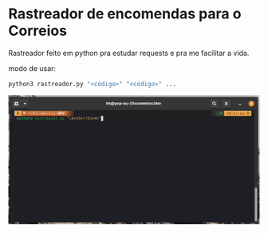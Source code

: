 # Rastreador de encomendas para o Correios

Rastreador feito em python pra estudar requests e pra me facilitar a vida.

modo de usar:
```sh
python3 rastreador.py "<código>" "<código>" ...
```

![rastreador](./assets/rastreador.gif)

 
